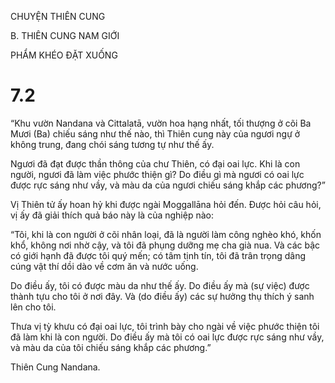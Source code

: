 CHUYỆN THIÊN CUNG

B. THIÊN CUNG NAM GIỚI

PHẨM KHÉO ĐẶT XUỐNG

# 7.2

“Khu vườn Nandana và Cittalatā, vườn hoa hạng nhất, tối thượng ở cõi Ba Mươi (Ba) chiếu sáng như thế nào, thì Thiên cung này của ngươi ngự ở không trung, đang chói sáng tương tự như thế ấy.

Ngươi đã đạt được thần thông của chư Thiên, có đại oai lực. Khi là con người, ngươi đã làm việc phước thiện gì? Do điều gì mà ngươi có oai lực được rực sáng như vầy, và màu da của ngươi chiếu sáng khắp các phương?”

Vị Thiên tử ấy hoan hỷ khi được ngài Moggallāna hỏi đến. Ðược hỏi câu hỏi, vị ấy đã giải thích quả báo này là của nghiệp nào:

“Tôi, khi là con người ở cõi nhân loại, đã là người làm công nghèo khó, khốn khổ, không nơi nhờ cậy, và tôi đã phụng dưỡng mẹ cha già nua. Và các bậc có giới hạnh đã được tôi quý mến; có tâm tịnh tín, tôi đã trân trọng dâng cúng vật thí dồi dào về cơm ăn và nước uống.

Do điều ấy, tôi có được màu da như thế ấy. Do điều ấy mà (sự việc) được thành tựu cho tôi ở nơi đây. Và (do điều ấy) các sự hưởng thụ thích ý sanh lên cho tôi.

Thưa vị tỳ khưu có đại oai lực, tôi trình bày cho ngài về việc phước thiện tôi đã làm khi là con người. Do điều ấy mà tôi có oai lực được rực sáng như vầy, và màu da của tôi chiếu sáng khắp các phương.”

Thiên Cung Nandana.
